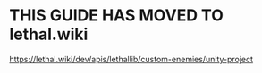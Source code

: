 # THIS GUIDE HAS MOVED TO lethal.wiki

https://lethal.wiki/dev/apis/lethallib/custom-enemies/unity-project